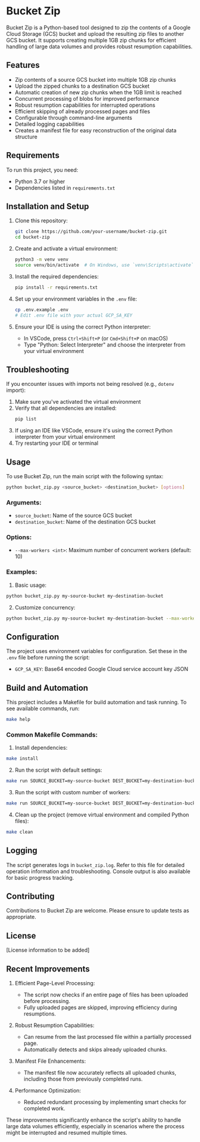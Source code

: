 # Bucket Zip

Bucket Zip is a Python-based tool designed to zip the contents of a Google Cloud Storage (GCS) bucket and upload the resulting zip files to another GCS bucket. It supports creating multiple 1GB zip chunks for efficient handling of large data volumes and provides robust resumption capabilities.

## Features

- Zip contents of a source GCS bucket into multiple 1GB zip chunks
- Upload the zipped chunks to a destination GCS bucket
- Automatic creation of new zip chunks when the 1GB limit is reached
- Concurrent processing of blobs for improved performance
- Robust resumption capabilities for interrupted operations
- Efficient skipping of already processed pages and files
- Configurable through command-line arguments
- Detailed logging capabilities
- Creates a manifest file for easy reconstruction of the original data structure

## Requirements

To run this project, you need:

- Python 3.7 or higher
- Dependencies listed in `requirements.txt`

## Installation and Setup

1. Clone this repository:
   ```bash
   git clone https://github.com/your-username/bucket-zip.git
   cd bucket-zip
   ```

2. Create and activate a virtual environment:
   ```bash
   python3 -m venv venv
   source venv/bin/activate  # On Windows, use `venv\Scripts\activate`
   ```

3. Install the required dependencies:
   ```bash
   pip install -r requirements.txt
   ```

4. Set up your environment variables in the `.env` file:
   ```bash
   cp .env.example .env
   # Edit .env file with your actual GCP_SA_KEY
   ```

5. Ensure your IDE is using the correct Python interpreter:
   - In VSCode, press `Ctrl+Shift+P` (or `Cmd+Shift+P` on macOS)
   - Type "Python: Select Interpreter" and choose the interpreter from your virtual environment

## Troubleshooting

If you encounter issues with imports not being resolved (e.g., `dotenv` import):

1. Make sure you've activated the virtual environment
2. Verify that all dependencies are installed:
   ```bash
   pip list
   ```
3. If using an IDE like VSCode, ensure it's using the correct Python interpreter from your virtual environment
4. Try restarting your IDE or terminal

## Usage

To use Bucket Zip, run the main script with the following syntax:

```bash
python bucket_zip.py <source_bucket> <destination_bucket> [options]
```

### Arguments:

- `source_bucket`: Name of the source GCS bucket
- `destination_bucket`: Name of the destination GCS bucket

### Options:

- `--max-workers <int>`: Maximum number of concurrent workers (default: 10)

### Examples:

1. Basic usage:
```bash
python bucket_zip.py my-source-bucket my-destination-bucket
```

2. Customize concurrency:
```bash
python bucket_zip.py my-source-bucket my-destination-bucket --max-workers 20
```

## Configuration

The project uses environment variables for configuration. Set these in the `.env` file before running the script:

- `GCP_SA_KEY`: Base64 encoded Google Cloud service account key JSON

## Build and Automation

This project includes a Makefile for build automation and task running. To see available commands, run:

```bash
make help
```

### Common Makefile Commands:

1. Install dependencies:
```bash
make install
```

2. Run the script with default settings:
```bash
make run SOURCE_BUCKET=my-source-bucket DEST_BUCKET=my-destination-bucket
```

3. Run the script with custom number of workers:
```bash
make run SOURCE_BUCKET=my-source-bucket DEST_BUCKET=my-destination-bucket MAX_WORKERS=20
```

4. Clean up the project (remove virtual environment and compiled Python files):
```bash
make clean
```

## Logging

The script generates logs in `bucket_zip.log`. Refer to this file for detailed operation information and troubleshooting. Console output is also available for basic progress tracking.

## Contributing

Contributions to Bucket Zip are welcome. Please ensure to update tests as appropriate.

## License

[License information to be added]

## Recent Improvements

1. Efficient Page-Level Processing:
   - The script now checks if an entire page of files has been uploaded before processing.
   - Fully uploaded pages are skipped, improving efficiency during resumptions.

2. Robust Resumption Capabilities:
   - Can resume from the last processed file within a partially processed page.
   - Automatically detects and skips already uploaded chunks.

3. Manifest File Enhancements:
   - The manifest file now accurately reflects all uploaded chunks, including those from previously completed runs.

4. Performance Optimization:
   - Reduced redundant processing by implementing smart checks for completed work.

These improvements significantly enhance the script's ability to handle large data volumes efficiently, especially in scenarios where the process might be interrupted and resumed multiple times.